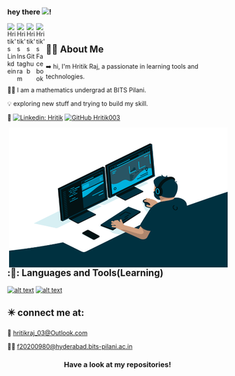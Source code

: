 ### hey there <img src="https://media.giphy.com/media/hvRJCLFzcasrR4ia7z/giphy.gif" width="25px">!
<a href="https://www.linkedin.com/in/hritik-raj-chanda-08176920a/https://www.linkedin.com/in/hritik-raj-chanda-08176920a/">
  <img align="left" alt="Hritik's Linkdein" width="22px" src="https://cdn.jsdelivr.net/npm/simple-icons@v3/icons/linkedin.svg" />
</a>
<a href="https://instagram.com/_hey.harmony_/">
  <img align="left" alt="Hritik's Instagram" width="22px" src="https://cdn.jsdelivr.net/npm/simple-icons@v3/icons/instagram.svg" />
</a>
<a href="https://github.com/Hritik003">
  <img align="left" alt="Hritik's Github" width="22px" src="https://cdn.jsdelivr.net/npm/simple-icons@v3/icons/github.svg" />
</a>
<a href="https://www.facebook.com/profile.php?id=100057409264628">
  <img align="left" alt="Hritik's Facebook" width="22px" src="https://cdn.jsdelivr.net/npm/simple-icons@v3/icons/facebook.svg" />
</a>


<br />


##  :man_technologist: About Me

➡️ hi, I'm Hritik Raj, a passionate in learning tools and technologies. 

👨‍🦱 I am a mathematics undergrad at BITS Pilani.

💡 exploring new stuff and trying to build my skill.

:bow: 
[![Linkedin: Hritik](https://img.shields.io/badge/-Hritik-blue?style=flat-square&logo=Linkedin&logoColor=white&link=https://www.linkedin.com/in/hritik-raj-chanda-08176920a/)](https://www.linkedin.com/in/hritik-raj-chanda-08176920a/)
[![GitHub Hritik003](https://img.shields.io/github/followers/Hritik003?label=follow&style=social)](https://github.com/Hritik003)




 <img align="right" alt="GIF" src="https://github.com/Hritik003/Hritik003/blob/main/code.gif?raw=true" width="500" height="320" />
 
 ## :💬: Languages and Tools(Learning)

<a href="https://www.java.com/en/"> ![alt text](https://img.shields.io/badge/Java-ED8B00?style=for-the-badge&logo=java&logoColor=white)</a>
<a href="https://git-scm.com/"> ![alt text](https://img.shields.io/badge/Git-F05032?style=for-the-badge&logo=git&logoColor=white)</a>


## ✴️ connect me at:

💼 hritikraj_03@Outlook.com

👨‍💼 f20200980@hyderabad.bits-pilani.ac.in





































<div align="center">

### Have a look at my repositories!

</div>
